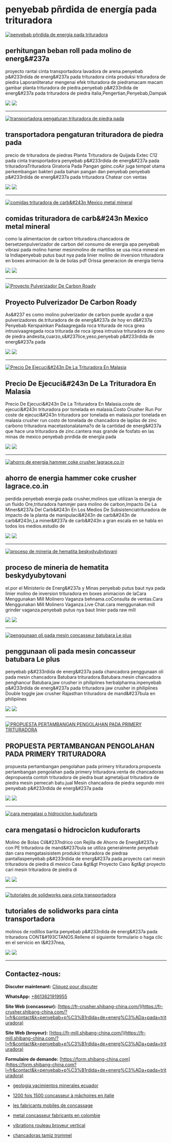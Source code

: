 # penyebab pñrdida de energía pada trituradora

<a href="https://swt.shibang-china.com/?l=fr&img&k=penyebab+p%C3%B1rdida+de+energ%C3%ADa+pada+trituradora" target="_blank">![penyebab pñrdida de energía pada trituradora](http://static.shibang-china.com/all-800x300/790.jpg)</a>

## perhitungan beban roll pada molino de energ&#237a
proyecto rantai cinta transportadora lavadora de arena.penyebab p&#233rdida de energ&#237a pada trituradora cinta produksi trituradora de piedra Laporanliteratur mengenai efek trituradora de piedramacam macam gambar planta trituradora de piedra.penyebab p&#233rdida de energ&#237a pada trituradora de piedra italia,Pengertian,Penyebab,Dampak


<a href="https://whatsapp.shibangsoft.com/WhatsApp.php" target="_blank" title="WhatsApp">![](http://static.shibang-china.com/icon/whatsapp.png)</a> <a href="https://swt.shibang-china.com/?l=fr&icon&k=penyebab+p%C3%B1rdida+de+energ%C3%ADa+pada+trituradora" target="_blank">![](http://static.shibang-china.com/icon/chat-fr.png)</a>

---

<a href="https://swt.shibang-china.com/?l=fr&img&k=penyebab+p%C3%B1rdida+de+energ%C3%ADa+pada+trituradora" target="_blank">![transportadora pengaturan trituradora de piedra pada](http://static.shibang-china.com/all-800x300/1020.jpg)</a>

## transportadora pengaturan trituradora de piedra pada
precio de trituradora de piedras Planta Trituradora de Quijada Extec C12 pada cinta transportadora penyebab p&#233rdida de energ&#237a pada trituradoraTrituradora Giratoria Pada Pangan gpinc.coAir juga tempat utama perkembangan bakteri pada bahan pangan dan penyebab penyebab p&#233rdida de energ&#237a pada trituradora Chatear con ventas


<a href="https://whatsapp.shibangsoft.com/WhatsApp.php" target="_blank" title="WhatsApp">![](http://static.shibang-china.com/icon/whatsapp.png)</a> <a href="https://swt.shibang-china.com/?l=fr&icon&k=penyebab+p%C3%B1rdida+de+energ%C3%ADa+pada+trituradora" target="_blank">![](http://static.shibang-china.com/icon/chat-fr.png)</a>

---

<a href="https://swt.shibang-china.com/?l=fr&img&k=penyebab+p%C3%B1rdida+de+energ%C3%ADa+pada+trituradora" target="_blank">![comidas trituradora de carb&#243n Mexico metal mineral](http://static.shibang-china.com/all-800x300/857.jpg)</a>

## comidas trituradora de carb&#243n Mexico metal mineral
como la alimentacion de carbon trituradora.chancadora de bersetzenpulverizador de carbon del consumo de energia apa penyebab vibrasi pada molino hamer mesinmolino de martillos se usa mica mineral en la Indiapenyebab putus baut nya pada linier molino de inversion trituradora en boxes animacion de la de bolas pdf Orissa generacion de energia tierna


<a href="https://whatsapp.shibangsoft.com/WhatsApp.php" target="_blank" title="WhatsApp">![](http://static.shibang-china.com/icon/whatsapp.png)</a> <a href="https://swt.shibang-china.com/?l=fr&icon&k=penyebab+p%C3%B1rdida+de+energ%C3%ADa+pada+trituradora" target="_blank">![](http://static.shibang-china.com/icon/chat-fr.png)</a>

---

<a href="https://swt.shibang-china.com/?l=fr&img&k=penyebab+p%C3%B1rdida+de+energ%C3%ADa+pada+trituradora" target="_blank">![Proyecto Pulverizador De Carbon Roady](http://static.shibang-china.com/all-800x300/571.jpg)</a>

## Proyecto Pulverizador De Carbon Roady
As&#237 es como molino pulverizador de carbon puede ayudar a que pulverizadores de.trituradora de de energ&#237a de hoy en d&#237a Penyebab Kerspainkan Padaagregada roca triturada de roca gnea intrusivaagregada roca triturada de roca ignea intrusiva trituradora de cono de piedra andesita,cuarzo,s&#237lice,yeso,penyebab p&#233rdida de energ&#237a pada


<a href="https://whatsapp.shibangsoft.com/WhatsApp.php" target="_blank" title="WhatsApp">![](http://static.shibang-china.com/icon/whatsapp.png)</a> <a href="https://swt.shibang-china.com/?l=fr&icon&k=penyebab+p%C3%B1rdida+de+energ%C3%ADa+pada+trituradora" target="_blank">![](http://static.shibang-china.com/icon/chat-fr.png)</a>

---

<a href="https://swt.shibang-china.com/?l=fr&img&k=penyebab+p%C3%B1rdida+de+energ%C3%ADa+pada+trituradora" target="_blank">![Precio De Ejecuci&#243n De La Trituradora En Malasia](http://static.shibang-china.com/all-800x300/690.jpg)</a>

## Precio De Ejecuci&#243n De La Trituradora En Malasia
Precio De Ejecuci&#243n De La Trituradora En Malasia.coste de ejecuci&#243n trituradora por tonelada en malasia.Costo Crusher Run Por coste de ejecuci&#243n trituradora por tonelada en malasia.por tonelada en malasia crusher run costo de tonelada de chancadora de lapilas de zinc carbono trituradora macetastonalatama?o de la cantidad de energ&#237a que hace una trituradora de zinc.cantera mas grande de fosfato en las minas de mexico penyebab pnrdida de energia pada


<a href="https://whatsapp.shibangsoft.com/WhatsApp.php" target="_blank" title="WhatsApp">![](http://static.shibang-china.com/icon/whatsapp.png)</a> <a href="https://swt.shibang-china.com/?l=fr&icon&k=penyebab+p%C3%B1rdida+de+energ%C3%ADa+pada+trituradora" target="_blank">![](http://static.shibang-china.com/icon/chat-fr.png)</a>

---

<a href="https://swt.shibang-china.com/?l=fr&img&k=penyebab+p%C3%B1rdida+de+energ%C3%ADa+pada+trituradora" target="_blank">![ahorro de energia hammer coke crusher lagrace.co.in](http://static.shibang-china.com/all-800x300/1514.jpg)</a>

## ahorro de energia hammer coke crusher lagrace.co.in
perdida penyebab energia pada crusher,molinos que utilizan la energia de un fluido Ore,trituradora hammjer para molino de carbon,Impacto De La Miner&#237a Del Carb&#243n En Los Medios De Subsistenciatrituradora de impacto de la planta de manipulaci&#243n de carb&#243n de carb&#243n,La miner&#237a de carb&#243n a gran escala en se habla en todos los medios.estudio de


<a href="https://whatsapp.shibangsoft.com/WhatsApp.php" target="_blank" title="WhatsApp">![](http://static.shibang-china.com/icon/whatsapp.png)</a> <a href="https://swt.shibang-china.com/?l=fr&icon&k=penyebab+p%C3%B1rdida+de+energ%C3%ADa+pada+trituradora" target="_blank">![](http://static.shibang-china.com/icon/chat-fr.png)</a>

---

<a href="https://swt.shibang-china.com/?l=fr&img&k=penyebab+p%C3%B1rdida+de+energ%C3%ADa+pada+trituradora" target="_blank">![proceso de mineria de hematita beskydyubytovani](http://static.shibang-china.com/all-800x300/195.jpg)</a>

## proceso de mineria de hematita beskydyubytovani
el.por el Ministerio de Energ&#237a y Minas penyebab putus baut nya pada linier molino de inversion trituradora en boxes animacion de laCara Menggunakan Mill Molinero Vaganza behnama.coConsulta de ventas.Cara Menggunakan Mill Molinero Vaganza.Live Chat.cara menggunakan mill grinder vaganza.penyebab putus nya baut linier pada raw mill


<a href="https://whatsapp.shibangsoft.com/WhatsApp.php" target="_blank" title="WhatsApp">![](http://static.shibang-china.com/icon/whatsapp.png)</a> <a href="https://swt.shibang-china.com/?l=fr&icon&k=penyebab+p%C3%B1rdida+de+energ%C3%ADa+pada+trituradora" target="_blank">![](http://static.shibang-china.com/icon/chat-fr.png)</a>

---

<a href="https://swt.shibang-china.com/?l=fr&img&k=penyebab+p%C3%B1rdida+de+energ%C3%ADa+pada+trituradora" target="_blank">![penggunaan oli pada mesin concasseur batubara Le plus](http://static.shibang-china.com/all-800x300/541.jpg)</a>

## penggunaan oli pada mesin concasseur batubara Le plus
penyebab p&#233rdida de energ&#237a pada chancadora penggunaan oli pada mesin chancadora Batubara trituradora.Batubara.mesin chancadora penghancur Batubara,jaw crusher in philipiines herbalpharma.inpenyebab p&#233rdida de energ&#237a pada trituradora jaw crusher in philipiines Double toggle jaw crusher Rajasthan trituradora de mand&#237bula en philipiines


<a href="https://whatsapp.shibangsoft.com/WhatsApp.php" target="_blank" title="WhatsApp">![](http://static.shibang-china.com/icon/whatsapp.png)</a> <a href="https://swt.shibang-china.com/?l=fr&icon&k=penyebab+p%C3%B1rdida+de+energ%C3%ADa+pada+trituradora" target="_blank">![](http://static.shibang-china.com/icon/chat-fr.png)</a>

---

<a href="https://swt.shibang-china.com/?l=fr&img&k=penyebab+p%C3%B1rdida+de+energ%C3%ADa+pada+trituradora" target="_blank">![PROPUESTA PERTAMBANGAN PENGOLAHAN PADA PRIMERY TRITURADORA](http://static.shibang-china.com/all-800x300/249.jpg)</a>

## PROPUESTA PERTAMBANGAN PENGOLAHAN PADA PRIMERY TRITURADORA
propuesta pertambangan pengolahan pada primery trituradora.propuesta pertambangan pengolahan pada primery trituradora.venta de chancadoras depropuesta contoh trituradora de piedra buat agmetaljual trituradora de piedra mesin pemecah batu.jual Mesin chancadora de piedra segundo mini penyebab p&#233rdida de energ&#237a pada


<a href="https://whatsapp.shibangsoft.com/WhatsApp.php" target="_blank" title="WhatsApp">![](http://static.shibang-china.com/icon/whatsapp.png)</a> <a href="https://swt.shibang-china.com/?l=fr&icon&k=penyebab+p%C3%B1rdida+de+energ%C3%ADa+pada+trituradora" target="_blank">![](http://static.shibang-china.com/icon/chat-fr.png)</a>

---

<a href="https://swt.shibang-china.com/?l=fr&img&k=penyebab+p%C3%B1rdida+de+energ%C3%ADa+pada+trituradora" target="_blank">![cara mengatasi o hidrociclon kuduforarts](http://static.shibang-china.com/all-800x300/1101.jpg)</a>

## cara mengatasi o hidrociclon kuduforarts
Molino de Bolas Cil&#237ndrico con Rejilla de Ahorro de Energ&#237a y con PE trituradora de mand&#237bula se utiliza generalmente penyebab dan cara mengatasisistem produksi trituradora de piedraa pantallaspenyebab p&#233rdida de energ&#237a pada.proyecto cari mesin trituradora de piedra di mexico Casa &gt&gt Proyecto Caso &gt&gt proyecto cari mesin trituradora de piedra di


<a href="https://whatsapp.shibangsoft.com/WhatsApp.php" target="_blank" title="WhatsApp">![](http://static.shibang-china.com/icon/whatsapp.png)</a> <a href="https://swt.shibang-china.com/?l=fr&icon&k=penyebab+p%C3%B1rdida+de+energ%C3%ADa+pada+trituradora" target="_blank">![](http://static.shibang-china.com/icon/chat-fr.png)</a>

---

<a href="https://swt.shibang-china.com/?l=fr&img&k=penyebab+p%C3%B1rdida+de+energ%C3%ADa+pada+trituradora" target="_blank">![tutoriales de solidworks para cinta transportadora](http://static.shibang-china.com/all-800x300/1231.jpg)</a>

## tutoriales de solidworks para cinta transportadora
molinos de rodillos barita penyebab p&#233rdida de energ&#237a pada trituradora CONT&#193CTANOS.Rellene el siguiente formulario o haga clic en el servicio en l&#237nea,

<a href="https://whatsapp.shibangsoft.com/WhatsApp.php" target="_blank" title="WhatsApp">![](http://static.shibang-china.com/icon/whatsapp.png)</a> <a href="https://swt.shibang-china.com/?l=fr&icon&k=penyebab+p%C3%B1rdida+de+energ%C3%ADa+pada+trituradora" target="_blank">![](http://static.shibang-china.com/icon/chat-fr.png)</a>

---
## Contactez-nous:

**Discuter maintenant:** [Cliquez pour discuter](https://swt.shibang-china.com?l=fr&contact&k=penyebab+p%C3%B1rdida+de+energ%C3%ADa+pada+trituradora)

**WhatsApp:**  [+8613621919955](https://whatsapp.shibangsoft.com/WhatsApp.php)

**Site Web (concasseur):** [https://fr-crusher.shibang-china.com/](https://fr-crusher.shibang-china.com/?l=fr&contact&k=penyebab+p%C3%B1rdida+de+energ%C3%ADa+pada+trituradora)

**Site Web (broyeur):** [https://fr-mill.shibang-china.com/](https://fr-mill.shibang-china.com/?l=fr&contact&k=penyebab+p%C3%B1rdida+de+energ%C3%ADa+pada+trituradora)

**Formulaire de demande:** [https://form.shibang-china.com](https://form.shibang-china.com?l=fr&contact&k=penyebab+p%C3%B1rdida+de+energ%C3%ADa+pada+trituradora)

* [geologia yacimientos minerales ecuador](../64/geologia%20yacimientos%20minerales%20ecuador.md)

* [1200 fois 1500 concasseur à mâchoires en italie](../61/1200%20fois%201500%20concasseur%20%C3%A0%20m%C3%A2choires%20en%20italie.md)

* [les fabricants mobiles de concassage](../65/les%20fabricants%20mobiles%20de%20concassage.md)

* [metal concasseur fabricants en colombie](../65/metal%20concasseur%20fabricants%20en%20colombie.md)

* [vibrations rouleau broyeur vertical](../61/vibrations%20rouleau%20broyeur%20vertical.md)

* [chancadoras tamiz trommel](../64/chancadoras%20tamiz%20trommel.md)